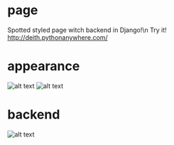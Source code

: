 

# page
Spotted styled page witch backend in Django!\n
Try it! http://deith.pythonanywhere.com/
# appearance
![alt text](https://i.imgur.com/bg2RLI6.png)
![alt text](https://i.imgur.com/7gKgBJK.png)
# backend
![alt text](https://i.imgur.com/lINk2CE.png)


